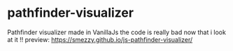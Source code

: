 # pathfinder-visualizer
Pathfinder visualizer made in VanillaJs
the code is really bad now that i look at it !!
preview: https://smezzy.github.io/js-pathfinder-visualizer/
